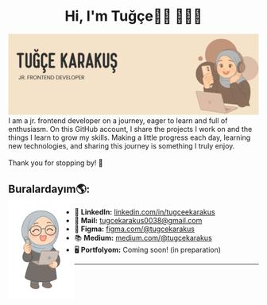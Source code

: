<h1 align="center" >Hi, I'm Tuğçe👋🏻 👩🏻‍💻</h1>
<img src="images/tugce-karakus-banner.png" alt="banner that says Tuğçe KArakuş -  jr. frontend developer">
<br>
I am a jr. frontend developer on a journey, eager to learn and full of enthusiasm.  
On this GitHub account, I share the projects I work on and the things I learn to grow my skills.  
Making a little progress each day, learning new technologies, and sharing this journey is something I truly enjoy.<br><br>
Thank you for stopping by! 🌱

<h2 id="find-me">Buralardayım🌎: <br><img align="left" height="200" src="images/tugce-karakus-icon.png"></a></h2>


- 💼 **LinkedIn:** [linkedin.com/in/tugceekarakus](https://www.linkedin.com/in/tugceekarakus/)
- 📩 **Mail:** [tugcekarakus0038@gmail.com](mailto:tugcekarakus0038@gmail.com)
- 🎨 **Figma:** [figma.com/@tugcekarakus](https://www.figma.com/@tugcekarakus)
- 📚 **Medium:** [medium.com/@tugcekarakus](https://medium.com/@tugcekarakus)
- 🖥️ **Portfolyom:**  Coming soon! (in preparation)  
<hr>

